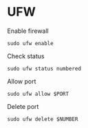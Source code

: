 # UFW

Enable firewall

```shell
sudo ufw enable
```

Check status

```shell
sudo ufw status numbered
```

Allow port

```shell
sudo ufw allow $PORT
```

Delete port

```shell
sudo ufw delete $NUMBER
```